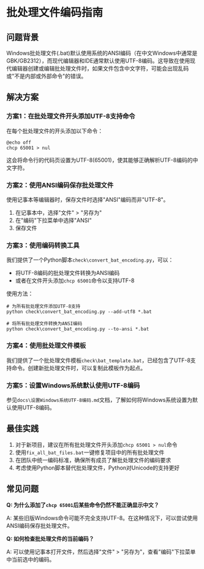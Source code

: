 # 批处理文件编码指南

## 问题背景

Windows批处理文件(.bat)默认使用系统的ANSI编码（在中文Windows中通常是GBK/GB2312），而现代编辑器和IDE通常默认使用UTF-8编码。这导致在使用现代编辑器创建或编辑批处理文件时，如果文件包含中文字符，可能会出现乱码或"不是内部或外部命令"的错误。

## 解决方案

### 方案1：在批处理文件开头添加UTF-8支持命令

在每个批处理文件的开头添加以下命令：

```batch
@echo off
chcp 65001 > nul
```

这会将命令行的代码页设置为UTF-8(65001)，使其能够正确解析UTF-8编码的中文字符。

### 方案2：使用ANSI编码保存批处理文件

使用记事本等编辑器时，保存文件时选择"ANSI"编码而非"UTF-8"。

1. 在记事本中，选择"文件" > "另存为"
2. 在"编码"下拉菜单中选择"ANSI"
3. 保存文件

### 方案3：使用编码转换工具

我们提供了一个Python脚本`check\convert_bat_encoding.py`，可以：

- 将UTF-8编码的批处理文件转换为ANSI编码
- 或者在文件开头添加`chcp 65001`命令以支持UTF-8

使用方法：

```
# 为所有批处理文件添加UTF-8支持
python check\convert_bat_encoding.py --add-utf8 *.bat

# 将所有批处理文件转换为ANSI编码
python check\convert_bat_encoding.py --to-ansi *.bat
```

### 方案4：使用批处理文件模板

我们提供了一个批处理文件模板`check\bat_template.bat`，已经包含了UTF-8支持命令。创建新批处理文件时，可以复制此模板作为起点。

### 方案5：设置Windows系统默认使用UTF-8编码

参见`docs\设置Windows系统UTF-8编码.md`文档，了解如何将Windows系统设置为默认使用UTF-8编码。

## 最佳实践

1. 对于新项目，建议在所有批处理文件开头添加`chcp 65001 > nul`命令
2. 使用`fix_all_bat_files.bat`一键修复项目中的所有批处理文件
3. 在团队中统一编码标准，确保所有成员了解批处理文件的编码要求
4. 考虑使用Python脚本替代批处理文件，Python对Unicode的支持更好

## 常见问题

**Q: 为什么添加了`chcp 65001`后某些命令仍然不能正确显示中文？**

A: 某些旧版Windows命令可能不完全支持UTF-8。在这种情况下，可以尝试使用ANSI编码保存批处理文件。

**Q: 如何检查批处理文件的当前编码？**

A: 可以使用记事本打开文件，然后选择"文件" > "另存为"，查看"编码"下拉菜单中当前选中的编码。
